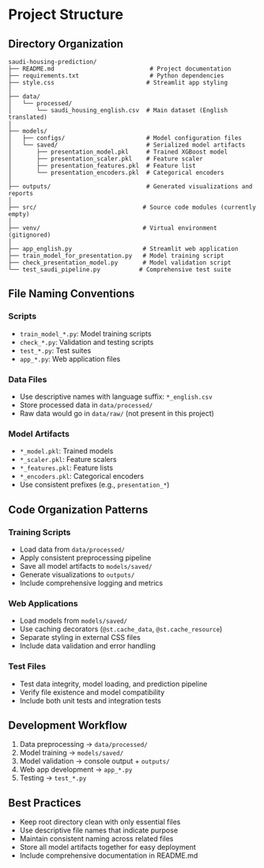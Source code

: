 # Project Structure

## Directory Organization

```
saudi-housing-prediction/
├── README.md                           # Project documentation
├── requirements.txt                    # Python dependencies
├── style.css                          # Streamlit app styling
│
├── data/
│   └── processed/
│       └── saudi_housing_english.csv  # Main dataset (English translated)
│
├── models/
│   ├── configs/                       # Model configuration files
│   └── saved/                         # Serialized model artifacts
│       ├── presentation_model.pkl     # Trained XGBoost model
│       ├── presentation_scaler.pkl    # Feature scaler
│       ├── presentation_features.pkl  # Feature list
│       └── presentation_encoders.pkl  # Categorical encoders
│
├── outputs/                           # Generated visualizations and reports
│
├── src/                              # Source code modules (currently empty)
│
├── venv/                             # Virtual environment (gitignored)
│
├── app_english.py                    # Streamlit web application
├── train_model_for_presentation.py   # Model training script
├── check_presentation_model.py       # Model validation script
└── test_saudi_pipeline.py           # Comprehensive test suite
```

## File Naming Conventions

### Scripts
- `train_model_*.py`: Model training scripts
- `check_*.py`: Validation and testing scripts  
- `test_*.py`: Test suites
- `app_*.py`: Web application files

### Data Files
- Use descriptive names with language suffix: `*_english.csv`
- Store processed data in `data/processed/`
- Raw data would go in `data/raw/` (not present in this project)

### Model Artifacts
- `*_model.pkl`: Trained models
- `*_scaler.pkl`: Feature scalers
- `*_features.pkl`: Feature lists
- `*_encoders.pkl`: Categorical encoders
- Use consistent prefixes (e.g., `presentation_*`)

## Code Organization Patterns

### Training Scripts
- Load data from `data/processed/`
- Apply consistent preprocessing pipeline
- Save all model artifacts to `models/saved/`
- Generate visualizations to `outputs/`
- Include comprehensive logging and metrics

### Web Applications
- Load models from `models/saved/`
- Use caching decorators (`@st.cache_data`, `@st.cache_resource`)
- Separate styling in external CSS files
- Include data validation and error handling

### Test Files
- Test data integrity, model loading, and prediction pipeline
- Verify file existence and model compatibility
- Include both unit tests and integration tests

## Development Workflow
1. Data preprocessing → `data/processed/`
2. Model training → `models/saved/`
3. Model validation → console output + `outputs/`
4. Web app development → `app_*.py`
5. Testing → `test_*.py`

## Best Practices
- Keep root directory clean with only essential files
- Use descriptive file names that indicate purpose
- Maintain consistent naming across related files
- Store all model artifacts together for easy deployment
- Include comprehensive documentation in README.md